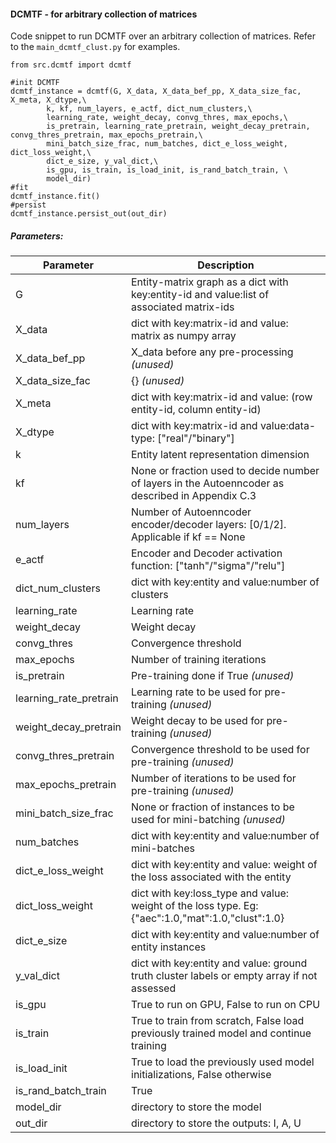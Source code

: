 #### DCMTF - for arbitrary collection of matrices

Code snippet to run DCMTF over an arbitrary collection of matrices. Refer to the `main_dcmtf_clust.py` for examples.


```
from src.dcmtf import dcmtf

#init DCMTF
dcmtf_instance = dcmtf(G, X_data, X_data_bef_pp, X_data_size_fac, X_meta, X_dtype,\
        k, kf, num_layers, e_actf, dict_num_clusters,\
        learning_rate, weight_decay, convg_thres, max_epochs,\
        is_pretrain, learning_rate_pretrain, weight_decay_pretrain, convg_thres_pretrain, max_epochs_pretrain,\
        mini_batch_size_frac, num_batches, dict_e_loss_weight, dict_loss_weight,\
        dict_e_size, y_val_dict,\
        is_gpu, is_train, is_load_init, is_rand_batch_train, \
        model_dir)
#fit
dcmtf_instance.fit()
#persist
dcmtf_instance.persist_out(out_dir)
```

##### Parameters:

| Parameter | Description |
| ------ | ------ |
| G | Entity-matrix graph as a dict with key:entity-id and value:list of associated matrix-ids |
| X_data | dict with key:matrix-id and value: matrix as numpy array |
| X_data_bef_pp | X_data before any pre-processing *(unused)*|
| X_data_size_fac | {} *(unused)*|
| X_meta | dict with key:matrix-id and value: (row entity-id, column entity-id) |
| X_dtype | dict with key:matrix-id and value:data-type: ["real"/"binary"] |
| k | Entity latent representation dimension |
| kf | None or fraction used to decide number of layers in the Autoenncoder as described in Appendix C.3 |
| num_layers | Number of Autoenncoder encoder/decoder layers: [0/1/2]. Applicable if kf == None | 
| e_actf | Encoder and Decoder activation function: ["tanh"/"sigma"/"relu"] |
| dict_num_clusters | dict with key:entity and value:number of clusters |
| learning_rate | Learning rate |
| weight_decay | Weight decay |
| convg_thres | Convergence threshold |
| max_epochs | Number of training iterations |
| is_pretrain | Pre-training done if True *(unused)*|
| learning_rate_pretrain | Learning rate to be used for pre-training *(unused)*|
| weight_decay_pretrain  |  Weight decay to be used for pre-training *(unused)*| 
| convg_thres_pretrain  | Convergence threshold to be used for pre-training *(unused)*| 
| max_epochs_pretrain | Number of iterations to be used for pre-training *(unused)*| 
| mini_batch_size_frac | None or fraction of instances to be used for mini-batching *(unused)*|
| num_batches | dict with key:entity and value:number of mini-batches | 
| dict_e_loss_weight | dict with key:entity and value: weight of the loss associated with the entity |
| dict_loss_weight | dict with key:loss_type and value: weight of the loss type. Eg: {"aec":1.0,"mat":1.0,"clust":1.0} |
| dict_e_size | dict with key:entity and value:number of entity instances | 
| y_val_dict | dict with key:entity and value: ground truth cluster labels or empty array if not assessed| 
| is_gpu | True to run on GPU, False to run on CPU |
| is_train | True to train from scratch, False load previously trained model and continue training |
| is_load_init | True to load the previously used model initializations, False otherwise |
| is_rand_batch_train | True | 
| model_dir | directory to store the model | 
| out_dir | directory to store the outputs: I, A, U | 
